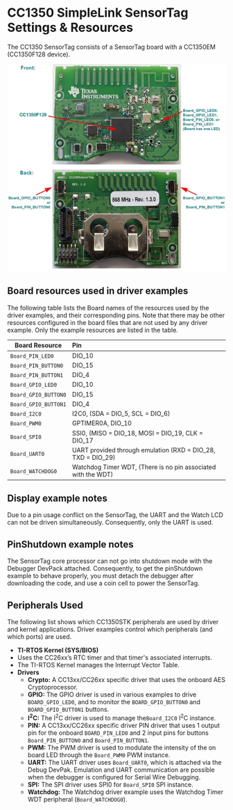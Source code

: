 ﻿# CC1350 SimpleLink SensorTag Settings & Resources

The CC1350 SensorTag consists of a SensorTag board with a CC1350EM
(CC1350F128 device).

![](./images/CC1350STK.jpg "CC1350 SensorTag")

## Board resources used in driver examples

The following table lists the Board names of the resources used by
the driver examples, and their corresponding pins.  Note that there may be
other resources configured in the board files that are not used by any
driver example.  Only the example resources are listed in the table.

  |Board Resource|Pin|
  |--------------|:---|
  |`Board_PIN_LED0`|DIO_10|
  |`Board_PIN_BUTTON0`|DIO_15|
  |`Board_PIN_BUTTON1`|DIO_4|
  |`Board_GPIO_LED0`|DIO_10|
  |`Board_GPIO_BUTTON0`|DIO_15|
  |`Board_GPIO_BUTTON1`|DIO_4|
  |`Board_I2C0`|I2C0, (SDA = DIO_5, SCL = DIO_6)|
  |`Board_PWM0`|GPTIMER0A, DIO_10|
  |`Board_SPI0`|SSI0, (MISO = DIO_18, MOSI = DIO_19, CLK = DIO_17|
  |`Board_UART0`|UART provided through emulation (RXD = DIO_28, TXD = DIO_29)|
  |`Board_WATCHDOG0`|Watchdog Timer WDT, (There is no pin associated with the WDT)|

## Display example notes

Due to a pin usage conflict on the SensorTag, the UART and the Watch LCD
can not be driven simultaneously. Consequently, only the UART is used.

## PinShutdown example notes

The SensorTag core processor can not go into shutdown mode with the Debugger DevPack attached.
Consequently, to get the pinShutdown example to behave properly, you must detach the debugger
after downloading the code, and use a coin cell to power the SensorTag.

## Peripherals Used

The following list shows which CC1350STK peripherals are used by
driver and kernel applications. Driver examples control which peripherals (and which ports) are used.

* __TI-RTOS Kernel (SYS/BIOS)__
* Uses the CC26xx’s RTC timer and that timer's associated interrupts.
* The TI-RTOS Kernel manages the Interrupt Vector Table.
* __Drivers__
    * __Crypto:__ A CC13xx/CC26xx specific driver that uses the onboard AES Cryptoprocessor.
    * __GPIO:__ The GPIO driver is used in various examples to drive `BOARD_GPIO_LED0`, and to monitor the `BOARD_GPIO_BUTTON0` and `BOARD_GPIO_BUTTON1` buttons.
    * __I<sup>2</sup>C:__ The I<sup>2</sup>C driver is used to manage the`Board_I2C0` I<sup>2</sup>C instance.
    * __PIN:__ A CC13xx/CC26xx specific driver PIN driver that uses 1 output pin for the onboard `BOARD_PIN_LED0` and 2 input pins for buttons `Board_PIN_BUTTON0` and `Board_PIN_BUTTON1`.
    * __PWM:__ The PWM driver is used to modulate the intensity of the on board LED through the `Board_PWM0` PWM instance.
    * __UART:__ The UART driver uses `Board_UART0`, which is attached via the Debug DevPak. Emulation and UART communication are possible when the debugger is configured for Serial Wire Debugging.
    * __SPI:__ The SPI driver uses SPI0 for `Board_SPI0` SPI instance.
    * __Watchdog:__ The Watchdog driver example uses the Watchdog Timer WDT peripheral (`Board_WATCHDOG0`).


